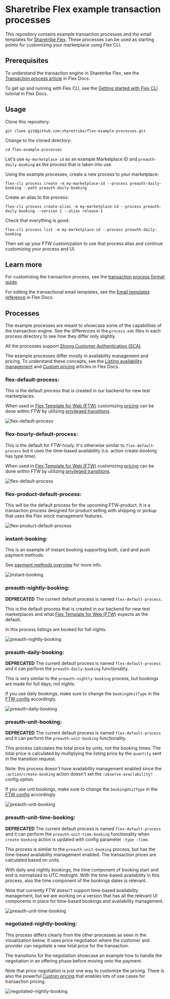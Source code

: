 # Sharetribe Flex example transaction processes

This repository contains example transaction processes and the email
templates for [Sharetribe
Flex](https://www.sharetribe.com/flex/). These processes can be used
as starting points for customizing your marketplace using Flex CLI.

## Prerequisites

To understand the transaction engine in Sharetribe Flex, see the
[Transaction process
article](https://www.sharetribe.com/docs/background/transaction-process/)
in Flex Docs.

To get up and running with Flex CLI, see the [Getting started with
Flex
CLI](https://www.sharetribe.com/docs/tutorials/getting-started-with-flex-cli/)
tutorial in Flex Docs.

## Usage

Clone this repository:

```
git clone git@github.com:sharetribe/flex-example-processes.git
```

Change to the cloned directory:

```
cd flex-example-processes
```

Let's use `my-marketplace-id` as an example Marketplace ID and
`preauth-daily-booking` as the process that is taken into use.

Using the example processes, create a new process to your marketplace:

```
flex-cli process create -m my-marketplace-id --process preauth-daily-booking --path preauth-daily-booking
```

Create an alias to the process:

```
flex-cli process create-alias -m my-marketplace-id --process preauth-daily-booking --version 1 --alias release-1
```

Check that everything is good:

```
flex-cli process list -m my-marketplace-id --process preauth-daily-booking
```

Then set up your FTW customization to use that process alias and
continue customizing your process and UI.

## Learn more

For customizing the transaction process, see the [transaction process
format
guide](https://gist.github.com/ovan/7b436bb73ef3b49993ba2e3a9e9df59d).

For editing the transactional email templates, see the [Email
templates
reference](https://www.sharetribe.com/docs/references/email-templates/)
in Flex Docs.

## Processes

The example processes are meant to showcase some of the capabilities
of the transaction engine. See the differences in the `process.edn`
files in each process directory to see how they differ only slightly.

All the processes support [Strong Customer Authentication
(SCA)](https://www.sharetribe.com/docs/background/strong-customer-authentication/).

The example processes differ mostly in availability management and
pricing. To understand these concepts, see the [Listing availability
management](https://www.sharetribe.com/docs/references/availability/)
and [Custom
pricing](https://www.sharetribe.com/docs/background/custom-pricing/)
articles in Flex Docs.

### flex-default-process:

This is the default process that is created in our backend for new
test marketplaces.

When used in [Flex Template for Web
(FTW)](https://github.com/sharetribe/flex-template-web) customizing
[pricing](https://www.sharetribe.com/docs/background/pricing/) can be
done within FTW by utilizing [privileged
transitions](https://www.sharetribe.com/docs/background/privileged-transitions/).

![flex-default-process](./flex-default-process.png)

### flex-hourly-default-process:

This is the default for FTW-houly. It's otherwise similar to `flex-default-process` but it uses the time-based availability (i.e. action create-booking has type time).

When used in [Flex Template for Web
(FTW)](https://github.com/sharetribe/flex-template-web) customizing
[pricing](https://www.sharetribe.com/docs/background/pricing/) can be
done within FTW by utilizing [privileged
transitions](https://www.sharetribe.com/docs/background/privileged-transitions/).

![flex-default-process](./flex-default-process.png)

### flex-product-default-process:

This will be the default process for the upcoming FTW-product. It is a
transaction process designed for product selling with shipping or pickup that
uses the Flex stock management features.

![flex-product-default-process](./flex-product-default-process.png)

### instant-booking:

This is an example of instant booking supporting both, card and push payment methods.

See [payment methods overview](https://www.sharetribe.com/docs/background/payment-methods-overview/) for more info.

![instant-booking](./instant-booking.png)

### preauth-nightly-booking:

**DEPRECATED** The current default process is named `flex-default-process`.

This is the default process that is created in our backend for new
test marketplaces and what [Flex Template for Web
(FTW)](https://github.com/sharetribe/flex-template-web) expects as the
default.

In this process listings are booked for full nights.

![preauth-nightly-booking](./preauth-nightly-booking.png)

### preauth-daily-booking:

**DEPRECATED** The current default process is named
`flex-default-process` and it can perform the
`preauth-daily-booking` functionality.

This is very similar to the `preauth-nightly-booking` process, but
bookings are made for full days, not nights.

If you use daily bookings, make sure to change the `bookingUnitType`
in the [FTW
config](https://github.com/sharetribe/flex-template-web/blob/master/src/config.js)
accordingly.

![preauth-daily-booking](./preauth-daily-booking.png)

### preauth-unit-booking:

**DEPRECATED** The current default process is named
`flex-default-process` and it can perform the
`preauth-unit-booking` functionality.

This process calculates the total price by units, not the booking
times. The total price is calculated by multiplying the listing price
by the `quantity` sent in the transition request.

Note: this process doesn't have availability management enabled since
the `:action/create-booking` action doesn't set the
`:observe-availability?` config option.

If you use unit bookings, make sure to change the `bookingUnitType` in
the [FTW
config](https://github.com/sharetribe/flex-template-web/blob/master/src/config.js)
accordingly.

![preauth-unit-booking](./preauth-unit-booking.png)

### preauth-unit-time-booking:

**DEPRECATED** The current default process is named
`flex-default-process` and it can perform the
`preauth-unit-time-booking` functionality when `create-booking`
action is updated with config parameter `:type :time`.

This process is similar to the `preauth-unit-booking` process, but has
the time-based availability management enabled. The transaction prices
are calculated based on units.

With daily and nightly bookings, the time component of booking start
and end is normalized to UTC midnight. With the time-based
availability in this process, also the time component of the bookings
dates is relevant.

Note that currently FTW doesn't support time-based availability
management, but we are working on a version that has all the relevant
UI components in place for time-based bookings and availability
management.

![preauth-unit-time-booking](./preauth-unit-time-booking.png)

### negotiated-nightly-booking:

This process differs clearly from the other processes as seen in the
visualization below. It uses price negotiation where the customer and
provider can negotiate a new total price for the transaction.

The transitions for the negotiation showcase an example how to handle
the negotiation in an offering phase before moving onto the payment.

Note that price negotiation is just one way to customize the
pricing. There is also the powerful [Custom
pricing](https://www.sharetribe.com/docs/background/custom-pricing/)
that enables lots of use cases for transaction pricing.

![negotiated-nightly-booking](./negotiated-nightly-booking.png)
